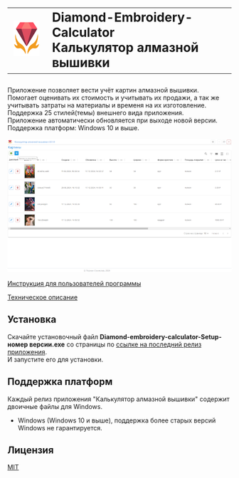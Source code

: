 # <table>
<tr>
    <td>
        <img src="./readme-img/diamond_original.png" alt="Калькулятор алмазной вышивки" style="width:80px;height:80px">
    </td>
    <td>
        Diamond-Embroidery-Calculator<br>
        Калькулятор алмазной вышивки
    </td>
</tr>
</table>

###

Приложение позволяет вести учёт картин алмазной вышивки.<br>
Помогает оценивать их стоимость и учитывать их продажи, а так же учитывать затраты на материалы и временя на их изготовление.<br>
Поддержка 25 стилей(темы) внешнего вида приложения.<br>
Приложение автоматически обновляется при выходе новой версии.<br>
Поддержка платформ: Windows 10 и выше.<br>
<br>
![Снимок экрана 1](./readme-img/screen1.png)

[Инструкция для пользователей программы](./README_FOR_USERS.md)

[Техническое описание](./README_PROJECT_DESCRIPTION.md)
<br>

## Установка
Скачайте установочный файл **Diamond-embroidery-calculator-Setup-номер версии.exe** со страницы по [ссылке на последний релиз приложения](https://github.com/stanislav0305/Diamond-Embroidery-Calculator/releases/latest).<br>
И запустите его для установки.<br>

## Поддержка платформ
Каждый релиз приложения "Калькулятор алмазной вышивки" содержит двоичные файлы для Windows.
- Windows (Windows 10 и выше), поддержка более старых версий Windows не гарантируется.

## Лицензия
[MIT](./LICENSE)